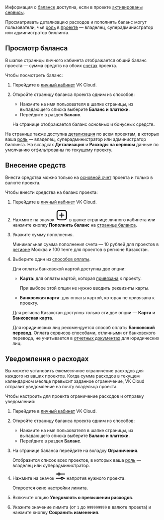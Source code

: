 Информация о [балансе](../../start/balance) доступна, если в проекте [активированы сервисы](/ru/base/account/start/activation).

<info>

Просматривать детализацию расходов и пополнять баланс могут пользователи, чья [роль](/ru/base/account/concepts/rolesandpermissions) в [проекте](/ru/base/account/concepts/projects)  — владелец, суперадминистратор или администратор биллинга.

</info>

## Просмотр баланса

В шапке страницы личного кабинета отображается общий баланс проекта — сумма средств на обоих [счетах](../../start/balance) проекта.

Чтобы посмотреть баланс:

1. Перейдите в [личный кабинет](https://mcs.mail.ru/app/) VK Cloud.
1. Откройте страницу баланса проекта одним из способов:

    - Нажмите на имя пользователя в шапке страницы, из выпадающего списка выберите **Баланс и платежи**.
    - Перейдите в раздел **Баланс**.

   На странице отображается баланс основных и бонусных средств.

<info>

На странице также доступна [детализация](../detail) по всем проектам, в которых ваша [роль](/ru/base/account/concepts/rolesandpermissions) — владелец, суперадминистратор или администратор биллинга. На вкладках **Детализация** и **Расходы на сервисы** данные по умолчанию отфильтрованы по текущему проекту.

</info>

## Внесение средств

Внести средства можно только на [основной счет](../../start/balance#osnovnoy-schet) проекта и только в валюте проекта.

Чтобы внести средства на баланс проекта:

1. Перейдите в [личный кабинет](https://mcs.mail.ru/app/) VK Cloud.
1. Нажмите на значок ![Пополнить](./assets/icon_plus.svg "inline") в шапке странице личного кабинета или нажмите кнопку **Пополнить баланс** на [странице баланса](#prosmotr-balansa).
1. Укажите сумму пополнения.

   Минимальная сумма пополнения счета — 10 рублей для проектов в [регионе](/ru/base/account/concepts/regions) Москва и 100 тенге для проектов в регионе Казахстан.

1. Выберите один из [способов оплаты](../../start/payment-methods).

   Для оплаты банковской картой доступны две опции:

   - **Карта**: для оплаты картой, которая [привязана](../add-card#privyazat_kartu) к проекту.

      При выборе этой опции не нужно вводить реквизиты карты.

   - **Банковская карта**: для оплаты картой, которая не привязана к проекту.

   Для региона Казахстан доступны только эти две опции — **Карта** и **Банковская карта**.

   <info>

   Для юридических лиц рекомендуется способ оплаты **Банковский перевод**. Оплата сервисов способами, отличными от банковского перевода, не учитывается в [отчетных документах](../report) для юридических лиц.

   </info>

## Уведомления о расходах

Вы можете установить ежемесячное ограничение расходов для каждого из ваших проектов. Когда сумма расходов в текущем календарном месяце превысит заданное ограничение, VK Cloud отправит уведомление на почту владельца проекта.

Чтобы настроить для проекта ограничение расходов и отправку уведомлений:

1. Перейдите в [личный кабинет](https://mcs.mail.ru/app/) VK Cloud.
1. Откройте страницу баланса проекта одним из способов:

    - Нажмите на имя пользователя в шапке страницы, из выпадающего списка выберите **Баланс и платежи**.
    - Перейдите в раздел **Баланс**.

1. На странице баланса перейдите на вкладку **Ограничения**.

   Отобразится список всех проектов, в которых ваша [роль](/ru/base/account/concepts/rolesandpermissions) — владелец или суперадминистратор.

1. Нажмите на значок ![Настройки](./assets/filter_icon.svg "inline") напротив нужного проекта.

   Откроется окно настройки лимита.

1. Включите опцию **Уведомлять о превышении расходов**.
1. Укажите значение лимита (от `1` до `999999999` в валюте проекта) и нажмите кнопку **Сохранить изменения**.
